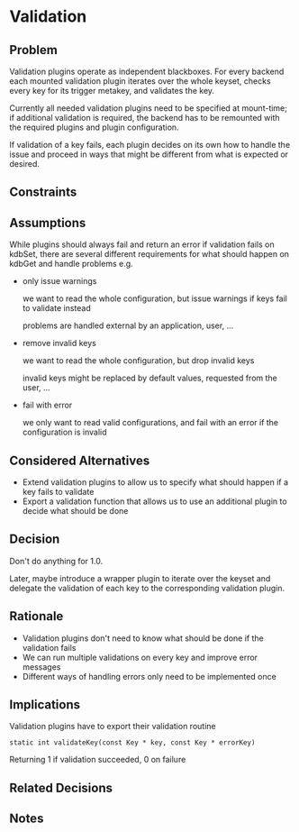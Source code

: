 # Validation

## Problem

Validation plugins operate as independent blackboxes.
For every backend each mounted validation plugin iterates over the whole keyset, checks every key for its trigger metakey, and validates the key.

Currently all needed validation plugins need to be specified at mount-time;
if additional validation is required, the backend has to be remounted with the required plugins and plugin configuration.

If validation of a key fails, each plugin decides on its own how to handle the issue and proceed in ways that might be different from what is expected or desired.

## Constraints

## Assumptions

While plugins should always fail and return an error if validation fails on kdbSet, there are several different requirements for what should happen on kdbGet and handle problems e.g.

- only issue warnings

  we want to read the whole configuration, but issue warnings
  if keys fail to validate instead

  problems are handled external by an application, user, ...

- remove invalid keys

  we want to read the whole configuration, but drop invalid keys

  invalid keys might be replaced by default values, requested
  from the user, ...

- fail with error

  we only want to read valid configurations, and fail with
  an error if the configuration is invalid

## Considered Alternatives

- Extend validation plugins to allow us to specify what should happen if a key fails to validate
- Export a validation function that allows us to use an additional plugin to decide what should be done

## Decision

Don't do anything for 1.0.

Later, maybe introduce a wrapper plugin to iterate over the keyset and delegate the validation of each key to the corresponding validation plugin.

## Rationale

- Validation plugins don't need to know what should be done if the validation fails
- We can run multiple validations on every key and improve error messages
- Different ways of handling errors only need to be implemented once

## Implications

Validation plugins have to export their validation routine

`static int validateKey(const Key * key, const Key * errorKey)`

Returning 1 if validation succeeded, 0 on failure

## Related Decisions

## Notes
